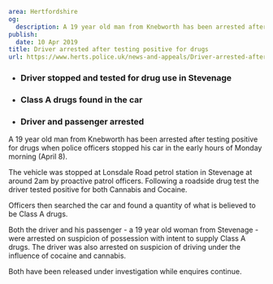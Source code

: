 ```yaml
area: Hertfordshire
og:
  description: A 19 year old man from Knebworth has been arrested after testing positive for drugs when police officers stopped his car in the early hours of Monday morning (April 8).
publish:
  date: 10 Apr 2019
title: Driver arrested after testing positive for drugs
url: https://www.herts.police.uk/news-and-appeals/Driver-arrested-after-testing-positive-for-drugs-0063G
```

* ### Driver stopped and tested for drug use in Stevenage

 * ### Class A drugs found in the car

 * ### Driver and passenger arrested

A 19 year old man from Knebworth has been arrested after testing positive for drugs when police officers stopped his car in the early hours of Monday morning (April 8).

The vehicle was stopped at Lonsdale Road petrol station in Stevenage at around 2am by proactive patrol officers. Following a roadside drug test the driver tested positive for both Cannabis and Cocaine.

Officers then searched the car and found a quantity of what is believed to be Class A drugs.

Both the driver and his passenger - a 19 year old woman from Stevenage - were arrested on suspicion of possession with intent to supply Class A drugs. The driver was also arrested on suspicion of driving under the influence of cocaine and cannabis.

Both have been released under investigation while enquires continue.
